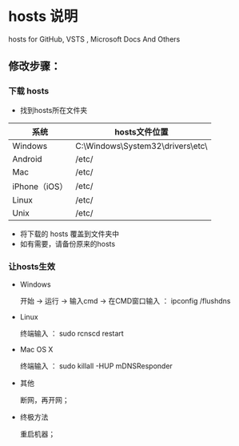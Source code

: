 # hosts 说明
hosts for GitHub, VSTS , Microsoft Docs And Others

## 修改步骤：

### 下载 hosts

- 找到hosts所在文件夹

系统|hosts文件位置
---|---
Windows|C:\Windows\System32\drivers\etc\
Android|/etc/
Mac|/etc/
iPhone（iOS）|/etc/
Linux|/etc/
Unix|/etc/

- 将下载的 hosts 覆盖到文件夹中
- 如有需要，请备份原来的hosts

### 让hosts生效

- Windows

    开始 -> 运行 -> 输入cmd -> 在CMD窗口输入  ： ipconfig /flushdns
    
- Linux

    终端输入 ：  sudo rcnscd restart

- Mac OS X

    终端输入 ：  sudo killall -HUP mDNSResponder

- 其他
    
    断网，再开网；

- 终极方法

    重启机器；
